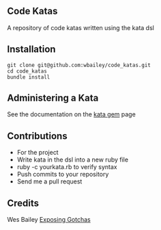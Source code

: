 ## Code Katas ##

A repository of code katas written using the kata dsl

## Installation ##

    git clone git@github.com:wbailey/code_katas.git
    cd code_katas
    bundle install

## Administering a Kata ##

See the documentation on the [kata gem](https://github.com/wbailey/kata "Kata Gem") page

## Contributions ##

* For the project
* Write kata in the dsl into a new ruby file
* ruby -c yourkata.rb to verify syntax
* Push commits to your repository
* Send me a pull request

## Credits ##

Wes Bailey [Exposing Gotchas](http://exposinggotchas.blogspot.com/ "Exposing Gotchas")
